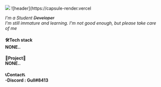 <img src="https://capsule-render.vercel.app/api?type=transparent&color=auto&height=300&section=header&text=welcome%20to my github&animation=blinking&fontSize=80" />
![header](https://capsule-render.vercel


*I'm a Student ~~Developer~~*<br>
*I'm still immature and learning. I'm not good enough, but please take care of me*

<h4>🛠Tech stack<br>
     NONE.. <br>
<h4>📁Project📁<br>
     NONE.. <br>
<h4>📞Contact📞<br>
     -Discord : Gull#8413
  
  
